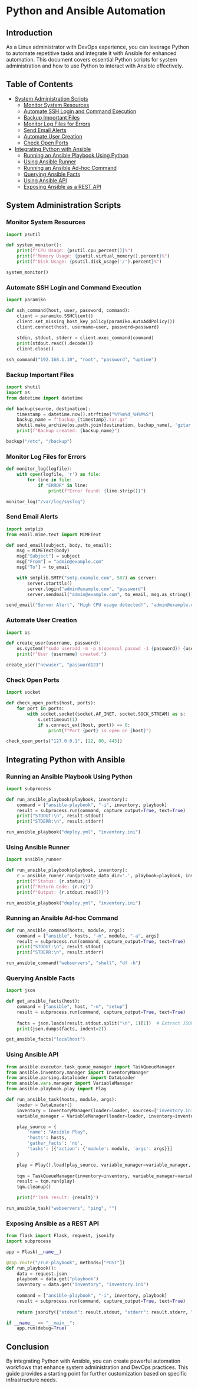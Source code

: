 # Python and Ansible Automation

## Introduction
As a Linux administrator with DevOps experience, you can leverage Python to automate repetitive tasks and integrate it with Ansible for enhanced automation. This document covers essential Python scripts for system administration and how to use Python to interact with Ansible effectively.

## Table of Contents
- [System Administration Scripts](#system-administration-scripts)
  - [Monitor System Resources](#monitor-system-resources)
  - [Automate SSH Login and Command Execution](#automate-ssh-login-and-command-execution)
  - [Backup Important Files](#backup-important-files)
  - [Monitor Log Files for Errors](#monitor-log-files-for-errors)
  - [Send Email Alerts](#send-email-alerts)
  - [Automate User Creation](#automate-user-creation)
  - [Check Open Ports](#check-open-ports)
- [Integrating Python with Ansible](#integrating-python-with-ansible)
  - [Running an Ansible Playbook Using Python](#running-an-ansible-playbook-using-python)
  - [Using Ansible Runner](#using-ansible-runner)
  - [Running an Ansible Ad-hoc Command](#running-an-ansible-ad-hoc-command)
  - [Querying Ansible Facts](#querying-ansible-facts)
  - [Using Ansible API](#using-ansible-api)
  - [Exposing Ansible as a REST API](#exposing-ansible-as-a-rest-api)

## System Administration Scripts

### Monitor System Resources
```python
import psutil

def system_monitor():
    print(f"CPU Usage: {psutil.cpu_percent()}%")
    print(f"Memory Usage: {psutil.virtual_memory().percent}%")
    print(f"Disk Usage: {psutil.disk_usage('/').percent}%")

system_monitor()
```

### Automate SSH Login and Command Execution
```python
import paramiko

def ssh_command(host, user, password, command):
    client = paramiko.SSHClient()
    client.set_missing_host_key_policy(paramiko.AutoAddPolicy())
    client.connect(host, username=user, password=password)
    
    stdin, stdout, stderr = client.exec_command(command)
    print(stdout.read().decode())
    client.close()

ssh_command("192.168.1.10", "root", "password", "uptime")
```

### Backup Important Files
```python
import shutil
import os
from datetime import datetime

def backup(source, destination):
    timestamp = datetime.now().strftime("%Y%m%d_%H%M%S")
    backup_name = f"backup_{timestamp}.tar.gz"
    shutil.make_archive(os.path.join(destination, backup_name), 'gztar', source)
    print(f"Backup created: {backup_name}")

backup("/etc", "/backup")
```

### Monitor Log Files for Errors
```python
def monitor_log(logfile):
    with open(logfile, 'r') as file:
        for line in file:
            if "ERROR" in line:
                print(f"Error found: {line.strip()}")

monitor_log("/var/log/syslog")
```

### Send Email Alerts
```python
import smtplib
from email.mime.text import MIMEText

def send_email(subject, body, to_email):
    msg = MIMEText(body)
    msg["Subject"] = subject
    msg["From"] = "admin@example.com"
    msg["To"] = to_email

    with smtplib.SMTP("smtp.example.com", 587) as server:
        server.starttls()
        server.login("admin@example.com", "password")
        server.sendmail("admin@example.com", to_email, msg.as_string())

send_email("Server Alert", "High CPU usage detected!", "admin@example.com")
```

### Automate User Creation
```python
import os

def create_user(username, password):
    os.system(f"sudo useradd -m -p $(openssl passwd -1 {password}) {username}")
    print(f"User {username} created.")

create_user("newuser", "password123")
```

### Check Open Ports
```python
import socket

def check_open_ports(host, ports):
    for port in ports:
        with socket.socket(socket.AF_INET, socket.SOCK_STREAM) as s:
            s.settimeout(1)
            if s.connect_ex((host, port)) == 0:
                print(f"Port {port} is open on {host}")

check_open_ports("127.0.0.1", [22, 80, 443])
```

## Integrating Python with Ansible

### Running an Ansible Playbook Using Python
```python
import subprocess

def run_ansible_playbook(playbook, inventory):
    command = ["ansible-playbook", "-i", inventory, playbook]
    result = subprocess.run(command, capture_output=True, text=True)
    print("STDOUT:\n", result.stdout)
    print("STDERR:\n", result.stderr)

run_ansible_playbook("deploy.yml", "inventory.ini")
```

### Using Ansible Runner
```python
import ansible_runner

def run_ansible_playbook(playbook, inventory):
    r = ansible_runner.run(private_data_dir='.', playbook=playbook, inventory=inventory)
    print(f"Status: {r.status}")
    print(f"Return Code: {r.rc}")
    print(f"Output: {r.stdout.read()}")

run_ansible_playbook("deploy.yml", "inventory.ini")
```

### Running an Ansible Ad-hoc Command
```python
def run_ansible_command(hosts, module, args):
    command = ["ansible", hosts, "-m", module, "-a", args]
    result = subprocess.run(command, capture_output=True, text=True)
    print("STDOUT:\n", result.stdout)
    print("STDERR:\n", result.stderr)

run_ansible_command("webservers", "shell", "df -h")
```

### Querying Ansible Facts
```python
import json

def get_ansible_facts(host):
    command = ["ansible", host, "-m", "setup"]
    result = subprocess.run(command, capture_output=True, text=True)
    
    facts = json.loads(result.stdout.split("\n", 1)[1])  # Extract JSON part
    print(json.dumps(facts, indent=2))

get_ansible_facts("localhost")
```

### Using Ansible API
```python
from ansible.executor.task_queue_manager import TaskQueueManager
from ansible.inventory.manager import InventoryManager
from ansible.parsing.dataloader import DataLoader
from ansible.vars.manager import VariableManager
from ansible.playbook.play import Play

def run_ansible_task(hosts, module, args):
    loader = DataLoader()
    inventory = InventoryManager(loader=loader, sources=['inventory.ini'])
    variable_manager = VariableManager(loader=loader, inventory=inventory)

    play_source = {
        'name': "Ansible Play",
        'hosts': hosts,
        'gather_facts': 'no',
        'tasks': [{'action': {'module': module, 'args': args}}]
    }

    play = Play().load(play_source, variable_manager=variable_manager, loader=loader)
    
    tqm = TaskQueueManager(inventory=inventory, variable_manager=variable_manager, loader=loader)
    result = tqm.run(play)
    tqm.cleanup()

    print(f"Task result: {result}")

run_ansible_task("webservers", "ping", "")
```            

### Exposing Ansible as a REST API
```python
from flask import Flask, request, jsonify
import subprocess

app = Flask(__name__)

@app.route("/run-playbook", methods=["POST"])
def run_playbook():
    data = request.json
    playbook = data.get("playbook")
    inventory = data.get("inventory", "inventory.ini")
    
    command = ["ansible-playbook", "-i", inventory, playbook]
    result = subprocess.run(command, capture_output=True, text=True)
    
    return jsonify({"stdout": result.stdout, "stderr": result.stderr, "returncode": result.returncode})

if __name__ == "__main__":
    app.run(debug=True)
```

## Conclusion
By integrating Python with Ansible, you can create powerful automation workflows that enhance system administration and DevOps practices. This guide provides a starting point for further customization based on specific infrastructure needs.
